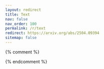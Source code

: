 ```yaml
---
layout: redirect
title: Text  
nav: false
nav_order: 100
permalink: /r/text
redirect: https://arxiv.org/abs/2504.09394
sitemap: false
---
```


{% comment %}
<!--
Redirect link from CV to the right place.
-->
{% endcomment %}
